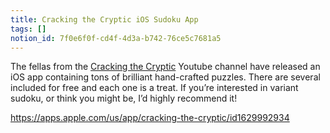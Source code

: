 ```yaml
---
title: Cracking the Cryptic iOS Sudoku App
tags: []
notion_id: 7f0e6f0f-cd4f-4d3a-b742-76ce5c7681a5
---
```

The fellas from the [Cracking the Cryptic](https://www.youtube.com/watch?v=hAyZ9K2EBF0) Youtube channel have released an iOS app containing tons of brilliant hand-crafted puzzles. There are several included for free and each one is a treat. If you’re interested in variant sudoku, or think you might be, I’d highly recommend it!

<https://apps.apple.com/us/app/cracking-the-cryptic/id1629992934>
